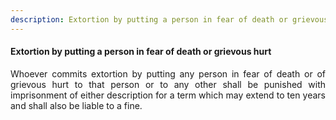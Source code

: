 ```yaml
---
description: Extortion by putting a person in fear of death or grievous hurt
---
```


#### Extortion by putting a person in fear of death or grievous hurt
<div style="text-align: justify">

Whoever commits extortion by putting any person in fear of death or of grievous hurt to that person or to any other shall be punished with imprisonment of either description for a term which may extend to ten years and shall also be liable to a fine.

</div>
